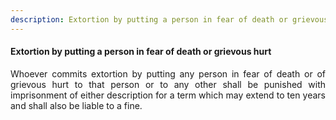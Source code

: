 ```yaml
---
description: Extortion by putting a person in fear of death or grievous hurt
---
```


#### Extortion by putting a person in fear of death or grievous hurt
<div style="text-align: justify">

Whoever commits extortion by putting any person in fear of death or of grievous hurt to that person or to any other shall be punished with imprisonment of either description for a term which may extend to ten years and shall also be liable to a fine.

</div>
